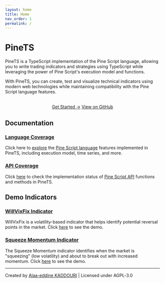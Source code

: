 ```yaml
---
layout: home
title: Home
nav_order: 1
permalink: /
---
```


# PineTS

PineTS is a TypeScript implementation of the Pine Script language, allowing you to write trading indicators and strategies using TypeScript while leveraging the power of Pine Script's execution model and functions.

With PineTS, you can create, test and visualize technical indicators using modern web technologies while maintaining compatibility with the Pine Script language features.

<div class="cta-container" style="text-align: center; margin: 2rem 0;">
  <a href="getting-started/" class="btn btn-primary fs-5 mb-4 mb-md-0 mr-2">Get Started →</a>
  <a href="https://github.com/alaa-eddine/PineTS" class="btn btn-outline fs-5 mb-4 mb-md-0">View on GitHub</a>
</div>

<div class="chart-container">
    <div id="main-chart"></div>
    <div id="indicator-chart"></div>
</div>

<script src="https://unpkg.com/lightweight-charts@4.1.1/dist/lightweight-charts.standalone.production.js"></script>
<link rel="stylesheet"
    href="https://cdnjs.cloudflare.com/ajax/libs/highlight.js/11.9.0/styles/github-dark-dimmed.min.css">
<script src="https://cdnjs.cloudflare.com/ajax/libs/highlight.js/11.9.0/highlight.min.js"></script>
<script src="./js/pinets.dev.browser.js"></script>
<script src="./indicators/willvixfix/WillVixFix.js"></script>
<script src="./js/chart.js"></script>
<style>
    #main-chart td {
        min-width: 0 !important;
    }
</style>

## Documentation

### [Language Coverage](lang-coverage.md)

Click here to [explore](lang-coverage.md) the [Pine Script language](lang-coverage.md) features implemented in PineTS, including execution model, time series, and more.

### [API Coverage](api-coverage.md)

Click [here](api-coverage.md) to check the implementation status of [Pine Script API](api-coverage.md) functions and methods in PineTS.

## Demo Indicators

### [WillVixFix Indicator](indicators/willvixfix/index.html)

WillVixFix is a volatility-based indicator that helps identify potential reversal points in the market.
Click [here](indicators/willvixfix/index.html) to see the demo.

### [Squeeze Momentum Indicator](indicators/sqzmom/index.html)

The Squeeze Momentum indicator identifies when the market is "squeezing" (low volatility) and about to break out with increased momentum.
Click [here](indicators/sqzmom/index.html) to see the demo.

---

Created by [Alaa-eddine KADDOURI](https://github.com/alaa-eddine) | Licensed under AGPL-3.0
